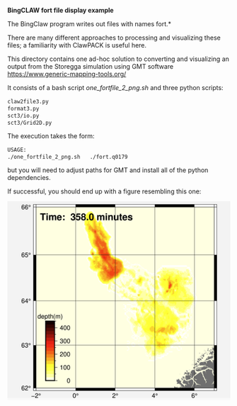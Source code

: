 **BingCLAW fort file display example**


The BingClaw program writes out files with names fort.*

There are many different approaches to processing and visualizing these files; a familiarity with ClawPACK is useful here.

This directory contains one ad-hoc solution to converting and visualizing an output from the Storegga simulation using GMT software https://www.generic-mapping-tools.org/ 

It consists of a bash script *one_fortfile_2_png.sh* and three python scripts:

```
claw2file3.py
format3.py
sct3/io.py
sct3/Grid2D.py
```

The execution takes the form:  

```
USAGE: 
./one_fortfile_2_png.sh   ./fort.q0179 
```

but you will need to adjust paths for GMT and install all of the python dependencies.  

If successful, you should end up with a figure resembling this one:  

![png file generated of BingClaw simulation output](example_q0179.png)

